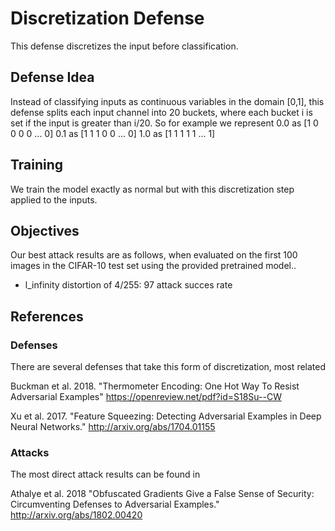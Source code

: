 # Discretization Defense

This defense discretizes the input before classification.


## Defense Idea

Instead of classifying inputs as continuous variables in the domain [0,1],
this defense splits each input channel into 20 buckets, where each bucket
i is set if the input is greater than i/20. So for example we represent
0.0 as [1 0 0 0 0 ... 0]
0.1 as [1 1 1 0 0 ... 0]
1.0 as [1 1 1 1 1 ... 1]


## Training

We train the model exactly as normal but with this discretization step applied
to the inputs.


## Objectives

Our best attack results are as follows, when evaluated on the first 100 images
in the CIFAR-10 test set using the provided pretrained model..
- l_infinity distortion of 4/255: 97 attack succes rate


## References

### Defenses

There are several defenses that take this form of discretization, most related


Buckman et al. 2018. "Thermometer Encoding: One Hot Way To Resist Adversarial Examples"
https://openreview.net/pdf?id=S18Su--CW

Xu et al. 2017. "Feature Squeezing: Detecting Adversarial Examples in Deep Neural Networks."
http://arxiv.org/abs/1704.01155

### Attacks

The most direct attack results can be found in

Athalye et al. 2018 "Obfuscated Gradients Give a False Sense of Security: Circumventing Defenses to Adversarial Examples."
http://arxiv.org/abs/1802.00420